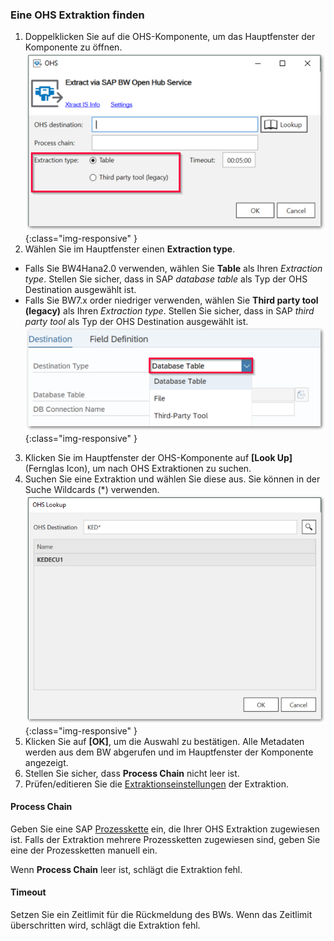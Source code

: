 ### Eine OHS Extraktion finden

1. Doppelklicken Sie auf die OHS-Komponente, um das Hauptfenster der Komponente zu öffnen.
![OHS-Look-Up](/img/content/xis/ohs-main-window-look-up.png){:class="img-responsive" }
2. Wählen Sie im Hauptfenster einen **Extraction type**. 
- Falls Sie BW4Hana2.0 verwenden, wählen Sie **Table** als Ihren *Extraction type*. Stellen Sie sicher, dass in SAP *database table* als Typ der OHS Destination ausgewählt ist. 
- Falls Sie BW7.x order niedriger verwenden, wählen Sie **Third party tool (legacy)** als Ihren *Extraction type*. Stellen Sie sicher, dass in SAP *third party tool* als Typ der OHS Destination ausgewählt ist. 
![OHS-Look-Up](/img/content/xis/ohs-sap-destinationtype.png){:class="img-responsive" }
3. Klicken Sie im Hauptfenster der OHS-Komponente auf **[Look Up]** (Fernglas Icon), um nach OHS Extraktionen zu suchen.
4. Suchen Sie eine Extraktion und wählen Sie diese aus. Sie können in der Suche Wildcards (*) verwenden.
![OHS-Search-001](/img/content/xis/OHS-Search-001.png){:class="img-responsive" }
5. Klicken Sie auf **[OK]**, um die Auswahl zu bestätigen. Alle Metadaten werden aus dem BW abgerufen und im Hauptfenster der Komponente angezeigt.
6. Stellen Sie sicher, dass **Process Chain** nicht leer ist.
7. Prüfen/editieren Sie die [Extraktionseinstellungen](./settings) der Extraktion.

#### Process Chain
Geben Sie eine SAP [Prozesskette](http://saphelp.ucc.ovgu.de/NW750/EN/4a/2cf30c6ed91c62e10000000a42189c/frameset.htm) ein, die Ihrer OHS Extraktion zugewiesen ist. 
Falls der Extraktion mehrere Prozessketten zugewiesen sind, geben Sie eine der Prozessketten manuell ein.

Wenn **Process Chain** leer ist, schlägt die Extraktion fehl.

#### Timeout
Setzen Sie ein Zeitlimit für die Rückmeldung des BWs. Wenn das Zeitlimit überschritten wird, schlägt die Extraktion fehl.